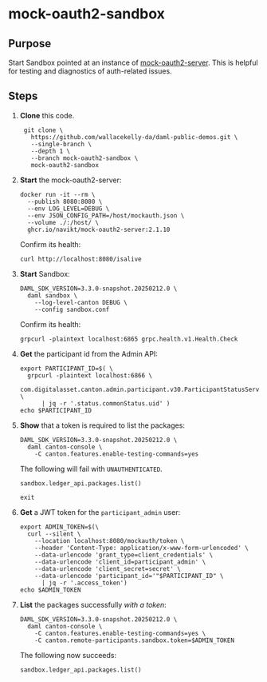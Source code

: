 # mock-oauth2-sandbox

## Purpose

Start Sandbox pointed at an instance of
[mock-oauth2-server](https://github.com/navikt/mock-oauth2-server).
This is helpful for testing and diagnostics of auth-related issues.

## Steps

1. **Clone** this code.

   ```
    git clone \
      https://github.com/wallacekelly-da/daml-public-demos.git \
      --single-branch \
      --depth 1 \
      --branch mock-oauth2-sandbox \
      mock-oauth2-sandbox
   ```

1. **Start** the mock-oauth2-server:

    ```
    docker run -it --rm \
      --publish 8080:8080 \
      --env LOG_LEVEL=DEBUG \
      --env JSON_CONFIG_PATH=/host/mockauth.json \
      --volume ./:/host/ \
      ghcr.io/navikt/mock-oauth2-server:2.1.10
    ```

    Confirm its health:

    ```
    curl http://localhost:8080/isalive
    ```

1. **Start** Sandbox:

    ```
    DAML_SDK_VERSION=3.3.0-snapshot.20250212.0 \
      daml sandbox \
        --log-level-canton DEBUG \
        --config sandbox.conf
    ```

    Confirm its health:

    ```
    grpcurl -plaintext localhost:6865 grpc.health.v1.Health.Check
    ```

1. **Get** the participant id from the Admin API:

    <!-- ```
    export PARTICIPANT_ID=$( \
      grpcurl -plaintext localhost:6866 \
      com.digitalasset.canton.health.admin.v30.StatusService.Status \
        | jq -r '.success.id' )
    echo $PARTICIPANT_ID
    ``` -->

    ```
    export PARTICIPANT_ID=$( \
      grpcurl -plaintext localhost:6866 \
        com.digitalasset.canton.admin.participant.v30.ParticipantStatusService.ParticipantStatus \
          | jq -r '.status.commonStatus.uid' )
    echo $PARTICIPANT_ID
    ```

1. **Show** that a token is required to list the packages:

    ```
    DAML_SDK_VERSION=3.3.0-snapshot.20250212.0 \
      daml canton-console \
        -C canton.features.enable-testing-commands=yes
    ```

    The following will fail with `UNAUTHENTICATED`.

    ```
    sandbox.ledger_api.packages.list()
    ```

    ```
    exit
    ```

1. **Get** a JWT token for the `participant_admin` user:

    ```
    export ADMIN_TOKEN=$(\
      curl --silent \
        --location localhost:8080/mockauth/token \
        --header 'Content-Type: application/x-www-form-urlencoded' \
        --data-urlencode 'grant_type=client_credentials' \
        --data-urlencode 'client_id=participant_admin' \
        --data-urlencode 'client_secret=secret' \
        --data-urlencode 'participant_id='"$PARTICIPANT_ID" \
          | jq -r '.access_token')
    echo $ADMIN_TOKEN
    ```

1. **List** the packages successfully _with a token_:

    ```
    DAML_SDK_VERSION=3.3.0-snapshot.20250212.0 \
      daml canton-console \
        -C canton.features.enable-testing-commands=yes \
        -C canton.remote-participants.sandbox.token=$ADMIN_TOKEN
    ```

    The following now succeeds:

    ```
    sandbox.ledger_api.packages.list()
    ```
